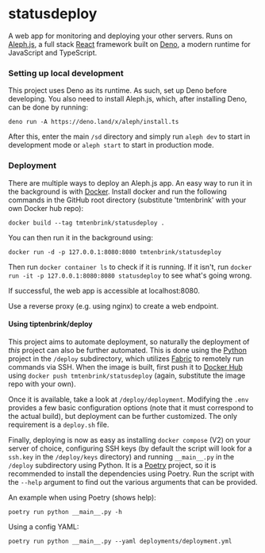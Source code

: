 # statusdeploy

A web app for monitoring and deploying your other servers. Runs on [Aleph.js](https://alephjs.org/), a full stack [React](https://reactjs.org/) framework built on [Deno](https://deno.land), a modern runtime for JavaScript and TypeScript.

### Setting up local development

This project uses Deno as its runtime. As such, set up Deno before developing. You also need to install Aleph.js, which, after installing Deno, can be done by running:

```shell
deno run -A https://deno.land/x/aleph/install.ts
```

After this, enter the main `/sd` directory and simply run `aleph dev` to start in development mode or `aleph start` to start in production mode.

### Deployment

There are multiple ways to deploy an Aleph.js app. An easy way to run it in the background is with [Docker](https://docs.docker.com/). Install docker and run the following commands in the GitHub root directory (substitute 'tmtenbrink' with your own Docker hub repo):

```shell
docker build --tag tmtenbrink/statusdeploy .
```

You can then run it in the background using:

```shell
docker run -d -p 127.0.0.1:8080:8080 tmtenbrink/statusdeploy
```

Then run `docker container ls` to check if it is running. If it isn't, run `docker run -it -p 127.0.0.1:8080:8080 statusdeploy` to see what's going wrong.

If successful, the web app is accessible at localhost:8080.

Use a reverse proxy (e.g. using nginx) to create a web endpoint.

#### Using tiptenbrink/deploy

This project aims to automate deployment, so naturally the deployment of _this_ project can also be further automated. This is done using the [Python](https://www.python.org/) project in the `/deploy` subdirectory, which utilizes [Fabric](https://www.fabfile.org/) to remotely run commands via SSH. When the image is built, first push it to [Docker Hub](https://hub.docker.com/) using `docker push tmtenbrink/statusdeploy` (again, substitute the image repo with your own). 

Once it is available, take a look at `/deploy/deployment`. Modifying the `.env` provides a few basic configuration options (note that it must correspond to the actual build), but deployment can be further customized. The only requirement is a `deploy.sh` file.

Finally, deploying is now as easy as installing `docker compose` (V2) on your server of choice, configuring SSH keys (by default the script will look for a `ssh.key` in the `/deploy/keys` directory) and running `__main__.py` in the `/deploy` subdirectory using Python. It is a [Poetry](https://python-poetry.org/) project, so it is recommended to install the dependencies using Poetry. Run the script with the `--help` argument to find out the various arguments that can be provided.

An example when using Poetry (shows help):

```shell
poetry run python __main__.py -h
```

Using a config YAML:

```shell
poetry run python __main__.py --yaml deployments/deployment.yml
```
